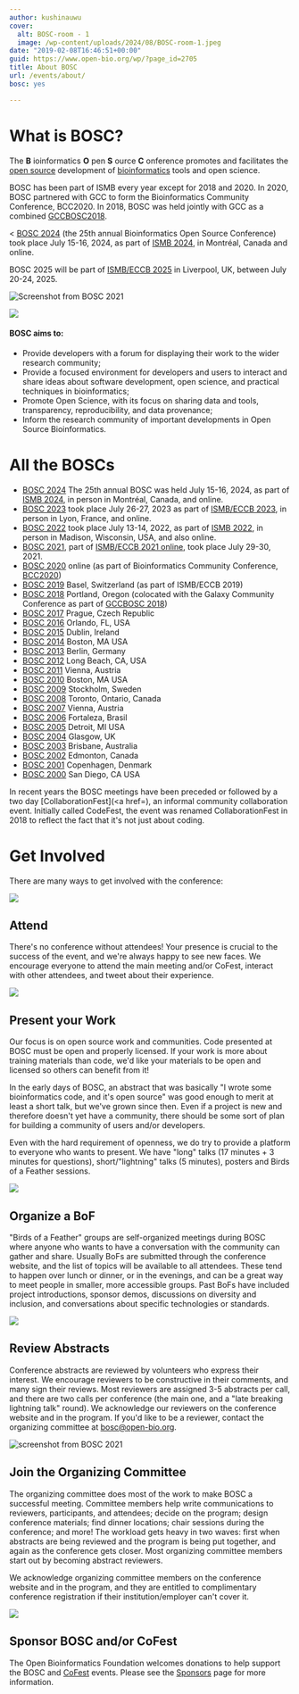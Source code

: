 ```yaml
---
author: kushinauwu
cover:
  alt: BOSC-room - 1
  image: /wp-content/uploads/2024/08/BOSC-room-1.jpeg
date: "2019-02-08T16:46:51+00:00"
guid: https://www.open-bio.org/wp/?page_id=2705
title: About BOSC
url: /events/about/
bosc: yes 

---
```

# What is BOSC?

The **B** ioinformatics **O** pen **S** ource **C** onference promotes and facilitates the [open source](https://en.wikipedia.org/wiki/open_source) development of [bioinformatics](https://en.wikipedia.org/wiki/bioinformatics) tools and open science.

BOSC has been part of ISMB every year except for 2018 and 2020. In 2020, BOSC partnered with GCC to form the Bioinformatics Community Conference, BCC2020. In 2018, BOSC was held jointly with GCC as a combined [GCCBOSC2018](https://gccbosc2018.sched.com/).

< [BOSC 2024](/events/bosc-2024) (the 25th annual Bioinformatics Open Source Conference) took place July 15-16, 2024, as part of [ISMB 2024](https://www.iscb.org/ismbeccb2023), in Montréal, Canada and online.

BOSC 2025 will be part of [ISMB/ECCB 2025](https://www.iscb.org/ismbeccb2025/home) in Liverpool, UK, between July 20-24, 2025.

![Screenshot from BOSC 2021](/wp-content/uploads/2022/01/bosc-2021-closing-composite-bigger.png)

![](/wp-content/uploads/2019/03/codefest-some-people.jpg)

#### BOSC aims to:

- Provide developers with a forum for displaying their work to the wider research community;
- Provide a focused environment for developers and users to interact and share ideas about software development, open science, and practical techniques in bioinformatics;
- Promote Open Science, with its focus on sharing data and tools, transparency, reproducibility, and data provenance;
- Inform the research community of important developments in Open Source Bioinformatics.

# All the BOSCs

- [BOSC 2024](/events/bosc-2024/) The 25th annual BOSC was held July 15-16, 2024, as part of [ISMB 2024](https://www.iscb.org/ismbeccb2024), in person in Montréal, Canada, and online.
- [BOSC 2023](/events/bosc-2023/) took place July 26-27, 2023 as part of [ISMB/ECCB 2023](https://www.iscb.org/ismbeccb2023), in person in Lyon, France, and online.
- [BOSC 2022](/events/bosc-2022/) took place July 13-14, 2022, as part of [ISMB 2022](https://www.iscb.org/ismb2022), in person in Madison, Wisconsin, USA, and also online.
- [BOSC 2021](/events/bosc-2021/), part of [ISMB/ECCB 2021 online](https://www.iscb.org/ismbeccb2021), took place July 29-30, 2021.
- [BOSC 2020](/events/bosc/) online (as part of Bioinformatics Community Conference, [BCC2020](https://bcc2020.github.io/))
- [BOSC 2019](/events/bosc-2019/) Basel, Switzerland (as part of ISMB/ECCB 2019)
- [BOSC 2018](/wiki/BOSC_2018) Portland, Oregon (colocated with the Galaxy Community Conference as part of [GCCBOSC 2018](/2018/07/27/gccbosc-2018-post-meeting-report/))
- [BOSC 2017](/wiki/BOSC_2017) Prague, Czech Republic
- [BOSC 2016](/wiki/BOSC_2016) Orlando, FL, USA
- [BOSC 2015](/wiki/BOSC_2015) Dublin, Ireland
- [BOSC 2014](/wiki/BOSC_2014) Boston, MA USA
- [BOSC 2013](/wiki/BOSC_2013) Berlin, Germany
- [BOSC 2012](/wiki/BOSC_2012) Long Beach, CA, USA
- [BOSC 2011](/wiki/BOSC_2011) Vienna, Austria
- [BOSC 2010](/wiki/BOSC_2010) Boston, MA USA
- [BOSC 2009](/wiki/BOSC_2009) Stockholm, Sweden
- [BOSC 2008](/wiki/BOSC_2008) Toronto, Ontario, Canada
- [BOSC 2007](/wiki/BOSC_2007) Vienna, Austria
- [BOSC 2006](/wiki/BOSC_2006) Fortaleza, Brasil
- [BOSC 2005](/wiki/BOSC_2005) Detroit, MI USA
- [BOSC 2004](/wiki/BOSC_2004) Glasgow, UK
- [BOSC 2003](/wiki/BOSC_2003) Brisbane, Australia
- [BOSC 2002](/wiki/BOSC_2002) Edmonton, Canada
- [BOSC 2001](/wiki/BOSC_2001) Copenhagen, Denmark
- [BOSC 2000](/wiki/BOSC_2000) San Diego, CA USA

In recent years the BOSC meetings have been preceded or followed by a two day [CollaborationFest](<a href=), an informal community collaboration event. Initially called CodeFest, the event was renamed CollaborationFest in 2018 to reflect the fact that it's not just about coding.

# Get Involved

There are many ways to get involved with the conference:

![](/wp-content/uploads/2023/08/BOSC2023-crowded-room-Jason-standing-1.png)

## Attend

There's no conference without attendees! Your presence is crucial to the success of the event, and we're always happy to see new faces. We encourage everyone to attend the main meeting and/or CoFest, interact with other attendees, and tweet about their experience.

![](/wp/wp-content/uploads/2019/03/Sehrish-Kanwal-poster-1-1.jpg)

## Present your Work

Our focus is on open source work and communities. Code presented at BOSC must be open and properly licensed. If your work is more about training materials than code, we'd like your materials to be open and licensed so others can benefit from it!

In the early days of BOSC, an abstract that was basically "I wrote some bioinformatics code, and it's open source" was good enough to merit at least a short talk, but we've grown since then. Even if a project is new and therefore doesn't yet have a community, there should be some sort of plan for building a community of users and/or developers.

Even with the hard requirement of openness, we do try to provide a platform to everyone who wants to present. We have "long" talks (17 minutes + 3 minutes for questions), short/"lightning" talks (5 minutes), posters and Birds of a Feather sessions.

![](/wp/wp-content/uploads/2019/03/obf-bof-3.jpg)

## Organize a BoF

"Birds of a Feather" groups are self-organized meetings during BOSC where anyone who wants to have a conversation with the community can gather and share. Usually BoFs are submitted through the conference website, and the list of topics will be available to all attendees. These tend to happen over lunch or dinner, or in the evenings, and can be a great way to meet people in smaller, more accessible groups. Past BoFs have included project introductions, sponsor demos, discussions on diversity and inclusion, and conversations about specific technologies or standards.

![](/wp-content/uploads/2022/01/Thorin-Tabor-and-Malvika.png)

## Review Abstracts

Conference abstracts are reviewed by volunteers who express their interest. We encourage reviewers to be constructive in their comments, and many sign their reviews. Most reviewers are assigned 3-5 abstracts per call, and there are two calls per conference (the main one, and a "late breaking lightning talk" round). We acknowledge our reviewers on the conference website and in the program. If you'd like to be a reviewer, contact the organizing committee at bosc@open-bio.org.

![screenshot from BOSC 2021](/wp-content/uploads/2022/01/Nomi-Moni-closing-slide-by-PeterCock.jpeg)

## Join the Organizing Committee

The organizing committee does most of the work to make BOSC a successful meeting. Committee members help write communications to reviewers, participants, and attendees; decide on the program; design conference materials; find dinner locations; chair sessions during the conference; and more! The workload gets heavy in two waves: first when abstracts are being reviewed and the program is being put together, and again as the conference gets closer. Most organizing committee members start out by becoming abstract reviewers.

We acknowledge organizing committee members on the conference website and in the program, and they are entitled to complimentary conference registration if their institution/employer can't cover it.

![](/wp-content/uploads/2022/01/BOSC-roundtable-2021-Jul-29-1-1.jpeg)

## Sponsor BOSC and/or CoFest

The Open Bioinformatics Foundation welcomes donations to help support the BOSC and [CoFest](/events/bosc/collaborationfest/) events. Please see the [Sponsors](/events/bosc/sponsors/) page for more information.
